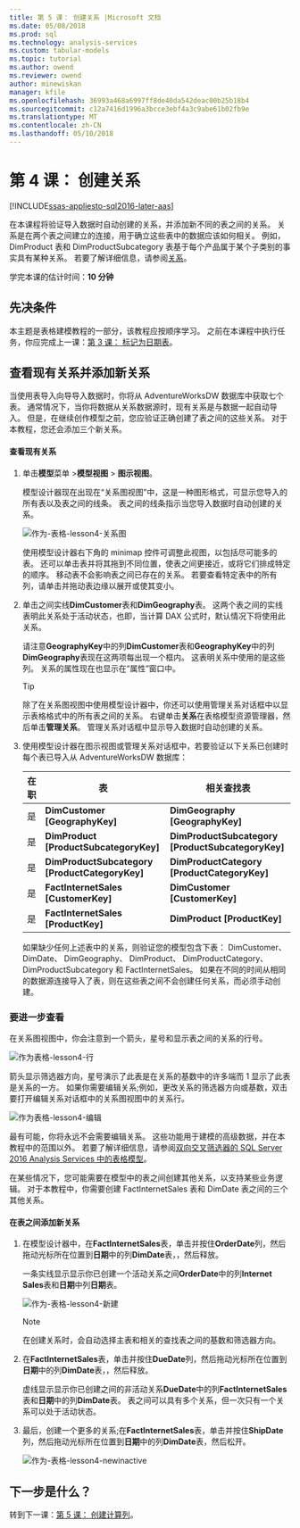 ```yaml
---
title: 第 5 课： 创建关系 |Microsoft 文档
ms.date: 05/08/2018
ms.prod: sql
ms.technology: analysis-services
ms.custom: tabular-models
ms.topic: tutorial
ms.author: owend
ms.reviewer: owend
author: minewiskan
manager: kfile
ms.openlocfilehash: 36993a468a6997ff8de40da542deac00b25b18b4
ms.sourcegitcommit: c12a7416d1996a3bcce3ebf4a3c9abe61b02fb9e
ms.translationtype: MT
ms.contentlocale: zh-CN
ms.lasthandoff: 05/10/2018
---
```

# <a name="lesson-4-create-relationships"></a>第 4 课： 创建关系
[!INCLUDE[ssas-appliesto-sql2016-later-aas](../includes/ssas-appliesto-sql2016-later-aas.md)]

在本课程将验证导入数据时自动创建的关系，并添加新不同的表之间的关系。 关系是在两个表之间建立的连接，用于确立这些表中的数据应该如何相关。 例如，DimProduct 表和 DimProductSubcategory 表基于每个产品属于某个子类别的事实具有某种关系。 若要了解详细信息，请参阅[关系](../analysis-services/tabular-models/relationships-ssas-tabular.md)。
  
学完本课的估计时间：**10 分钟**  
  
## <a name="prerequisites"></a>先决条件  
本主题是表格建模教程的一部分，该教程应按顺序学习。 之前在本课程中执行任务，你应完成上一课：[第 3 课： 标记为日期表](../analysis-services/lesson-3-mark-as-date-table.md)。 
  
## <a name="review-existing-relationships-and-add-new-relationships"></a>查看现有关系并添加新关系  
当使用表导入向导导入数据时，你将从 AdventureWorksDW 数据库中获取七个表。 通常情况下，当你将数据从关系数据源时，现有关系是与数据一起自动导入。 但是，在继续创作模型之前，您应验证正确创建了表之间的这些关系。 对于本教程，您还会添加三个新关系。  
  
#### <a name="to-review-existing-relationships"></a>查看现有关系  
  
1.  单击**模型**菜单 >**模型视图** > **图示视图**。  

    模型设计器现在出现在“关系图视图”中，这是一种图形格式，可显示您导入的所有表以及表之间的线条。 表之间的线条指示当您导入数据时自动创建的关系。
    
    ![作为-表格-lesson4-关系图](../analysis-services/media/as-tabular-lesson4-diagram.png)
  
    使用模型设计器右下角的 minimap 控件可调整此视图，以包括尽可能多的表。 还可以单击表并将其拖到不同位置，使表之间更接近，或将它们排成特定的顺序。 移动表不会影响表之间已存在的关系。 若要查看特定表中的所有列，请单击并拖动表边缘以展开或使其变小。  
  
2.  单击之间实线**DimCustomer**表和**DimGeography**表。 这两个表之间的实线表明此关系处于活动状态，也即，当计算 DAX 公式时，默认情况下将使用此关系。  
  
    请注意**GeographyKey**中的列**DimCustomer**表和**GeographyKey**中的列**DimGeography**表现在这两项每出现一个框内。 这表明关系中使用的是这些列。 关系的属性现在也显示在“属性”窗口中。  
  
    > [!TIP]  
    > 除了在关系图视图中使用模型设计器中，你还可以使用管理关系对话框中以显示表格格式中的所有表之间的关系。 右键单击**关系**在表格模型资源管理器，然后单击**管理关系**。 管理关系对话框中显示导入数据时自动创建的关系。  
  
3.  使用模型设计器在图示视图或管理关系对话框中，若要验证以下关系已创建时每个表已导入从 AdventureWorksDW 数据库：  
  
    |在职|表|相关查找表|  
    |----------|---------|------------------------|  
    |是|**DimCustomer [GeographyKey]**|**DimGeography [GeographyKey]**|  
    |是|**DimProduct [ProductSubcategoryKey]**|**DimProductSubcategory [ProductSubcategoryKey]**|  
    |是|**DimProductSubcategory [ProductCategoryKey]**|**DimProductCategory [ProductCategoryKey]**|  
    |是|**FactInternetSales [CustomerKey]**|**DimCustomer [CustomerKey]**|  
    |是|**FactInternetSales [ProductKey]**|**DimProduct [ProductKey]**|  
  
    如果缺少任何上述表中的关系，则验证您的模型包含下表： DimCustomer、 DimDate、 DimGeography、 DimProduct、 DimProductCategory、 DimProductSubcategory 和 FactInternetSales。 如果在不同的时间从相同的数据源连接导入了表，则在这些表之间不会创建任何关系，而必须手动创建。  

### <a name="take-a-closer-look"></a>要进一步查看
在关系图视图中，你会注意到一个箭头，星号和显示表之间的关系的行号。

![作为表格-lesson4-行](../analysis-services/media/as-tabular-lesson4-line.png)

箭头显示筛选器方向，星号演示了此表是在关系的基数中的许多端而 1 显示了此表是关系的一方。 如果你需要编辑关系;例如，更改关系的筛选器方向或基数，双击要打开编辑关系对话框中的关系图视图中的关系行。

![作为表格-lesson4-编辑](../analysis-services/media/as-tabular-lesson4-edit.png)

最有可能，你将永远不会需要编辑关系。 这些功能用于建模的高级数据，并在本教程中的范围以外。 若要了解详细信息，请参阅[双向交叉筛选器的 SQL Server 2016 Analysis Services 中的表格模型](../analysis-services/tabular-models/bi-directional-cross-filters-tabular-models-analysis-services.md)。

在某些情况下，您可能需要在模型中的表之间创建其他关系，以支持某些业务逻辑。 对于本教程中，你需要创建 FactInternetSales 表和 DimDate 表之间的三个其他关系。  
  
#### <a name="to-add-new-relationships-between-tables"></a>在表之间添加新关系  
  
1.  在模型设计器中，在**FactInternetSales**表，单击并按住**OrderDate**列，然后拖动光标所在位置到**日期**中的列**DimDate**表，，然后释放。  

    一条实线显示显示你已创建一个活动关系之间**OrderDate**中的列**Internet Sales**表和**日期**中列**日期**表。 
  
      ![作为-表格-lesson4-新建](../analysis-services/media/as-tabular-lesson4-new.png) 
  
    > [!NOTE]  
    > 在创建关系时，会自动选择主表和相关的查找表之间的基数和筛选器方向。  
  
2.  在**FactInternetSales**表，单击并按住**DueDate**列，然后拖动光标所在位置到**日期**中的列**DimDate**表，，然后释放。  
  
    虚线显示显示你已创建之间的非活动关系**DueDate**中的列**FactInternetSales**表和**日期**中的列**DimDate**表。 表之间可以具有多个关系，但一次只有一个关系可以处于活动状态。  
  
3.  最后，创建一个更多的关系;在**FactInternetSales**表，单击并按住**ShipDate**列，然后拖动光标所在位置到**日期**中的列**DimDate**表，然后松开。  
    
     ![作为-表格-lesson4-newinactive](../analysis-services/media/as-tabular-lesson4-newinactive.png)
  
## <a name="whats-next"></a>下一步是什么？
转到下一课：[第 5 课： 创建计算列](../analysis-services/lesson-5-create-calculated-columns.md)。
  
  
  
